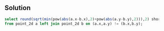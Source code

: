 ## Solution 


```sql
select round(sqrt(min(pow(abs(a.x-b.x),2)+pow(abs(a.y-b.y),2))),2) shortest
from point_2d a left join point_2d b on (a.x,a.y) != (b.x,b.y); 
```
    